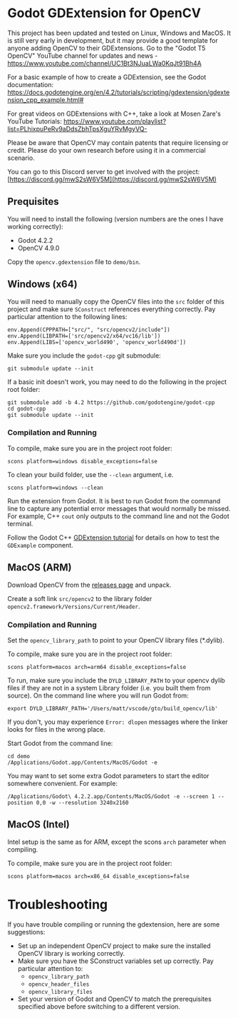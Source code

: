 # Godot GDExtension for OpenCV

This project has been updated and tested on Linux, Windows and MacOS. It is still very early in development, but it may provide a good template for anyone adding OpenCV to their GDExtensions. Go to the "Godot T5 OpenCV" YouTube channel for updates and news - https://www.youtube.com/channel/UC1Bt3NJuaLWa0KqJt91Bh4A 

For a basic example of how to create a GDExtension, see the Godot documentation: https://docs.godotengine.org/en/4.2/tutorials/scripting/gdextension/gdextension_cpp_example.html#

For great videos on GDExtensions with C++, take a look at Mosen Zare's YouTube Tutorials: https://www.youtube.com/playlist?list=PLhixpuPeRv9aDdsZbhTpsXguYRvMgyVQ-

Please be aware that OpenCV may contain patents that require licensing or credit. Please do your own research before using it in a commercial scenario.

You can go to this Discord server to get involved with the project: [https://discord.gg/mwS2sW6V5M](https://discord.gg/mwS2sW6V5M)

## Prequisites

You will need to install the following (version numbers are the ones I have working correctly):

- Godot 4.2.2
- OpenCV 4.9.0

Copy the `opencv.gdextension` file to `demo/bin`.

## Windows (x64)

You will need to manually copy the OpenCV files into the `src` folder of this project and make sure `SConstruct` references everything correctly. Pay particular attention to the following lines:

    env.Append(CPPPATH=["src/", "src/opencv2/include"])
    env.Append(LIBPATH=['src/opencv2/x64/vc16/lib'])
    env.Append(LIBS=['opencv_world490', 'opencv_world490d'])

Make sure you include the `godot-cpp` git submodule:

    git submodule update --init

If a basic init doesn't work, you may need to do the following in the project root folder:

    git submodule add -b 4.2 https://github.com/godotengine/godot-cpp
    cd godot-cpp
    git submodule update --init

### Compilation and Running

To compile, make sure you are in the project root folder:

    scons platform=windows disable_exceptions=false

To clean your build folder, use the `--clean` argument, i.e.

    scons platform=windows --clean

Run the extension from Godot. It is best to run Godot from the command line to capture any potential error messages that would normally be missed. For example, C++ `cout` only outputs to the command line and not the Godot terminal.

Follow the Godot C++ [GDExtension tutorial](https://docs.godotengine.org/en/4.2/tutorials/scripting/gdextension/gdextension_cpp_example.html#) for details on how to test the `GDExample` component.

## MacOS (ARM)

Download OpenCV from the [releases page](https://opencv.org/releases/) and unpack.

Create a soft link `src/opencv2` to the library folder `opencv2.framework/Versions/Current/Header`.

### Compilation and Running

Set the `opencv_library_path` to point to your OpenCV library files (\*.dylib).

To compile, make sure you are in the project root folder:

    scons platform=macos arch=arm64 disable_exceptions=false

To run, make sure you include the `DYLD_LIBRARY_PATH` to your opencv dylib files if they are not in a system Library folder (i.e. you built them from source). On the command line where you will run Godot from:

    export DYLD_LIBRARY_PATH='/Users/matt/vscode/gto/build_opencv/lib'

If you don't, you may experience `Error: dlopen` messages where the linker looks for files in the wrong place.

Start Godot from the command line:

    cd demo
    /Applications/Godot.app/Contents/MacOS/Godot -e

You may want to set some extra Godot parameters to start the editor somewhere convenient. For example:

    /Applications/Godot\ 4.2.2.app/Contents/MacOS/Godot -e --screen 1 --position 0,0 -w --resolution 3240x2160

## MacOS (Intel)

Intel setup is the same as for ARM, except the scons `arch` parameter when compiling.

To compile, make sure you are in the project root folder:

    scons platform=macos arch=x86_64 disable_exceptions=false

# Troubleshooting

If you have trouble compiling or running the gdextension, here are some suggestions:

- Set up an independent OpenCV project to make sure the installed OpenCV library is working correctly.
- Make sure you have the SConstruct variables set up correctly. Pay particular attention to:
  - `opencv_library_path`
  - `opencv_header_files`
  - `opencv_library_files`
- Set your version of Godot and OpenCV to match the prerequisites specified above before switching to a different version.
